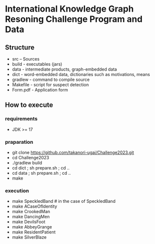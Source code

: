 # International Knowledge Graph Resoning Challenge Program and Data

## Structure
  - src – Sources
  - build     - executables (jars)
- data - intermediate products, graph-embedded data
- dict - word-embedded data, dictionaries such as motivations, means
- gradlew - command to compile source
- Makefile - script for suspect detection
- Form.pdf - Application form

## How to execute

### requirements
 - JDK >= 17
### praparation
- git clone https://github.com/takanori-ugai/Challenge2023.git
- cd Challenge2023
 - ./gradlew build
 - cd dict ; sh prepare.sh ; cd ..
 - cd data ; sh prepare.sh ; cd ..
 - make
### execution
  - make SpeckledBand # in the case of SpeckledBand
  - make ACaseOfIdentity
  - make CrookedMan
  - make DancingMen
  - make DevilsFoot
  - make AbbeyGrange
  - make ResidentPatient
  - make SilverBlaze